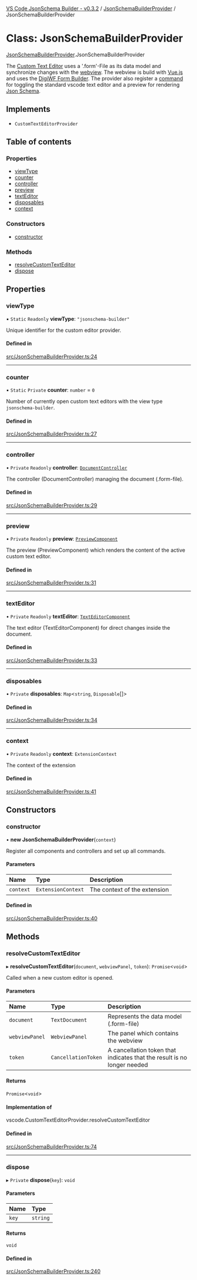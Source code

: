[VS Code JsonSchema Builder - v0.3.2](../documentation.md) / [JsonSchemaBuilderProvider](../modules/JsonSchemaBuilderProvider.md) / JsonSchemaBuilderProvider

# Class: JsonSchemaBuilderProvider

[JsonSchemaBuilderProvider](../modules/JsonSchemaBuilderProvider.md).JsonSchemaBuilderProvider

The [Custom Text Editor](https://code.visualstudio.com/api/extension-guides/custom-editors) uses a '.form'-File as its
data model and synchronize changes with the [webview](https://code.visualstudio.com/api/extension-guides/webview).
The webview is build with [Vue.js](https://vuejs.org/) and uses the
[DigiWF Form Builder](https://github.com/FlowSquad/digiwf-core/tree/dev/digiwf-apps/packages/components/digiwf-form-builder).
The provider also register a [command](https://code.visualstudio.com/api/extension-guides/command) for toggling the
standard vscode text editor and a preview for rendering [Json Schema](https://json-schema.org/).

## Implements

- `CustomTextEditorProvider`

## Table of contents

### Properties

- [viewType](JsonSchemaBuilderProvider.JsonSchemaBuilderProvider.md#viewtype)
- [counter](JsonSchemaBuilderProvider.JsonSchemaBuilderProvider.md#counter)
- [controller](JsonSchemaBuilderProvider.JsonSchemaBuilderProvider.md#controller)
- [preview](JsonSchemaBuilderProvider.JsonSchemaBuilderProvider.md#preview)
- [textEditor](JsonSchemaBuilderProvider.JsonSchemaBuilderProvider.md#texteditor)
- [disposables](JsonSchemaBuilderProvider.JsonSchemaBuilderProvider.md#disposables)
- [context](JsonSchemaBuilderProvider.JsonSchemaBuilderProvider.md#context)

### Constructors

- [constructor](JsonSchemaBuilderProvider.JsonSchemaBuilderProvider.md#constructor)

### Methods

- [resolveCustomTextEditor](JsonSchemaBuilderProvider.JsonSchemaBuilderProvider.md#resolvecustomtexteditor)
- [dispose](JsonSchemaBuilderProvider.JsonSchemaBuilderProvider.md#dispose)

## Properties

### viewType

▪ `Static` `Readonly` **viewType**: ``"jsonschema-builder"``

Unique identifier for the custom editor provider.

#### Defined in

[src/JsonSchemaBuilderProvider.ts:24](https://github.com/FlowSquad/miranum-vs-code-forms/blob/861dc0a/src/JsonSchemaBuilderProvider.ts#L24)

___

### counter

▪ `Static` `Private` **counter**: `number` = `0`

Number of currently open custom text editors with the view type `jsonschema-builder`.

#### Defined in

[src/JsonSchemaBuilderProvider.ts:27](https://github.com/FlowSquad/miranum-vs-code-forms/blob/861dc0a/src/JsonSchemaBuilderProvider.ts#L27)

___

### controller

• `Private` `Readonly` **controller**: [`DocumentController`](controller_DocumentController.DocumentController.md)

The controller (DocumentController) managing the document (.form-file).

#### Defined in

[src/JsonSchemaBuilderProvider.ts:29](https://github.com/FlowSquad/miranum-vs-code-forms/blob/861dc0a/src/JsonSchemaBuilderProvider.ts#L29)

___

### preview

• `Private` `Readonly` **preview**: [`PreviewComponent`](components_PreviewComponent.PreviewComponent.md)

The preview (PreviewComponent) which renders the content of the active custom text editor.

#### Defined in

[src/JsonSchemaBuilderProvider.ts:31](https://github.com/FlowSquad/miranum-vs-code-forms/blob/861dc0a/src/JsonSchemaBuilderProvider.ts#L31)

___

### textEditor

• `Private` `Readonly` **textEditor**: [`TextEditorComponent`](components_TextEditorComponent.TextEditorComponent.md)

The text editor (TextEditorComponent) for direct changes inside the document.

#### Defined in

[src/JsonSchemaBuilderProvider.ts:33](https://github.com/FlowSquad/miranum-vs-code-forms/blob/861dc0a/src/JsonSchemaBuilderProvider.ts#L33)

___

### disposables

• `Private` **disposables**: `Map`<`string`, `Disposable`[]\>

#### Defined in

[src/JsonSchemaBuilderProvider.ts:34](https://github.com/FlowSquad/miranum-vs-code-forms/blob/861dc0a/src/JsonSchemaBuilderProvider.ts#L34)

___

### context

• `Private` `Readonly` **context**: `ExtensionContext`

The context of the extension

#### Defined in

[src/JsonSchemaBuilderProvider.ts:41](https://github.com/FlowSquad/miranum-vs-code-forms/blob/861dc0a/src/JsonSchemaBuilderProvider.ts#L41)

## Constructors

### constructor

• **new JsonSchemaBuilderProvider**(`context`)

Register all components and controllers and set up all commands.

#### Parameters

| Name | Type | Description |
| :------ | :------ | :------ |
| `context` | `ExtensionContext` | The context of the extension |

#### Defined in

[src/JsonSchemaBuilderProvider.ts:40](https://github.com/FlowSquad/miranum-vs-code-forms/blob/861dc0a/src/JsonSchemaBuilderProvider.ts#L40)

## Methods

### resolveCustomTextEditor

▸ **resolveCustomTextEditor**(`document`, `webviewPanel`, `token`): `Promise`<`void`\>

Called when a new custom editor is opened.

#### Parameters

| Name | Type | Description |
| :------ | :------ | :------ |
| `document` | `TextDocument` | Represents the data model (.form-file) |
| `webviewPanel` | `WebviewPanel` | The panel which contains the webview |
| `token` | `CancellationToken` | A cancellation token that indicates that the result is no longer needed |

#### Returns

`Promise`<`void`\>

#### Implementation of

vscode.CustomTextEditorProvider.resolveCustomTextEditor

#### Defined in

[src/JsonSchemaBuilderProvider.ts:74](https://github.com/FlowSquad/miranum-vs-code-forms/blob/861dc0a/src/JsonSchemaBuilderProvider.ts#L74)

___

### dispose

▸ `Private` **dispose**(`key`): `void`

#### Parameters

| Name | Type |
| :------ | :------ |
| `key` | `string` |

#### Returns

`void`

#### Defined in

[src/JsonSchemaBuilderProvider.ts:240](https://github.com/FlowSquad/miranum-vs-code-forms/blob/861dc0a/src/JsonSchemaBuilderProvider.ts#L240)
